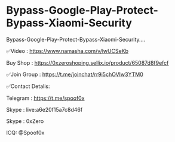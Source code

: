 # Bypass-Google-Play-Protect-Bypass-Xiaomi-Security


Bypass-Google-Play-Protect-Bypass-Xiaomi-Security....





✅Video : https://www.namasha.com/v/lwUCSeKb

Buy Shop : https://0xzeroshoping.sellix.io/product/65087d8f9efcf

✅Join Group : https://t.me/joinchat/rr9i5chOVIw3YTM0

✅Contact Detalis:

Telegram : https://t.me/spoof0x

Skype : live:a6e20f15a7c8d46f

Skype : 0xZero

ICQ: @Spoof0x

